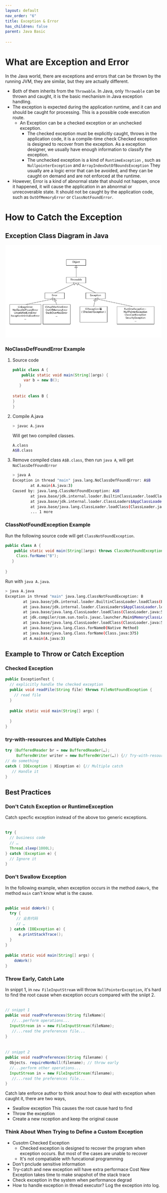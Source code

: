 ```yaml
---
layout: default
nav_order: "6"
title: Exception & Error
has_children: false
parent: Java Basic

---
```

# What are Exception and Error

In the Java world, there are exceptions and errors that can be thrown by the running JVM, they are similar, but they are actually different.

* Both of them inherits from the `Throwable`. In Java, only `Throwable` can be thrown and caught, it is the basic mechanism in Java exception handling.
* The exception is expected during the application runtime, and it can and should be caught for processing. This is a possible code execution route.
  * An Exception can be a checked exception or an unchecked exception. 
  	* The checked exception must be explicitly caught, throws in the application code, it is a compile-time check 
      Checked exception is designed to recover from the exception. As a exception designer, we usually have enough information to classify the exception.
    * The unchecked exception is a kind of `RuntimeException` , such as `NullpointerException` and `ArrayIndexOutOfBoundsException` 
      They usually are a logic error that can be avoided, and they can be caught on demand and are not enforced at the runtime.
* However, Error is a kind of abnormal state that should not happen, once it happened, it will cause the application in an abnormal or unrecoverable state. It should not be caught by the application code, such as `OutOfMemoryError` or `ClassNotFoundError`.

# How to Catch the Exception

## Exception Class Diagram in Java

![](/uploads/exception-class.webp)

### NoClassDefFoundError Example

1. Source code

   ```java
   public class A {
       public static void main(String[]args) {
        var b = new B();
      }
   
   static class B {
   }
   }
   ```
2. Compile A.java

   ```bash
   > javac A.java
   ```

   Will get two compiled classes.

   ```bash
   A.class
   A$B.class
   ```
3. Remove compiled class `A$B.class`, then run `java A`, will get `NoClassDefFoundError`

   ```bash
   > java A
   Exception in thread "main" java.lang.NoClassDefFoundError: A$B
           at A.main(A.java:3)
   Caused by: java.lang.ClassNotFoundException: A$B
           at java.base/jdk.internal.loader.BuiltinClassLoader.loadClass(BuiltinClassLoader.java:641)
           at java.base/jdk.internal.loader.ClassLoaders$AppClassLoader.loadClass(ClassLoaders.java:188)
           at java.base/java.lang.ClassLoader.loadClass(ClassLoader.java:520)
           ... 1 more
   ```

### ClassNotFoundException Example

Run the following source code will get `ClassNotFoundException`.

```java
public class A {
    public static void main(String[]args) throws ClassNotFoundException {
     Class.forName("B");
   }

}

```

Run with `java A.java`.

```bash
> java A.java
Exception in thread "main" java.lang.ClassNotFoundException: B
        at java.base/jdk.internal.loader.BuiltinClassLoader.loadClass(BuiltinClassLoader.java:641)
        at java.base/jdk.internal.loader.ClassLoaders$AppClassLoader.loadClass(ClassLoaders.java:188)
        at java.base/java.lang.ClassLoader.loadClass(ClassLoader.java:520)
        at jdk.compiler/com.sun.tools.javac.launcher.Main$MemoryClassLoader.loadClass(Main.java:600)
        at java.base/java.lang.ClassLoader.loadClass(ClassLoader.java:520)
        at java.base/java.lang.Class.forName0(Native Method)
        at java.base/java.lang.Class.forName(Class.java:375)
        at A.main(A.java:3)
```

## Example to Throw or Catch Exception

### Checked Exception
```java
public ExceptionTest {
  // explicitly handle the checked exception
  public void readFile(String file) throws FileNotFoundException {
    // read file
  } 
  
  public static void main(String[] args) {
    
  }
}
```

### try-with-resources and Multiple Catches
```java
try (BufferedReader br = new BufferedReader(…);
     BufferedWriter writer = new BufferedWriter(…)) {// Try-with-resources
// do something
catch ( IOException | XEception e) {// Multiple catch
   // Handle it
} 

```

## Best Practices

### Don't Catch Exception or RuntimeException

Catch specfic exception instead of the above too generic exceptions.
```java

try {
  // business code
  // …
  Thread.sleep(1000L);
} catch (Exception e) {
  // Ignore it
}
```

### Don't Swallow Exception

In the following example, when exception occurs in the method `doWork`, the method `main` can't know what is the cause.
```java

public void doWork() {
  try {
     // 业务代码
     // …
  } catch (IOException e) {
      e.printStackTrace();
  }
}

public static void main(String[] args) {
	doWork()
}
```

### Throw Early, Catch Late

In snippt 1, in `new FileInputStream` will throw `NullPointerException`, it's hard to find the root cause when exception occurs compared with the sniipt 2.
```java

// snippt 1
public void readPreferences(String fileName){
   //...perform operations... 
  InputStream in = new FileInputStream(fileName);
   //...read the preferences file...
}


// snippt 2
public void readPreferences(String filename) {
  Objects. requireNonNull(filename); // throw early
  //...perform other operations... 
  InputStream in = new FileInputStream(filename);
   //...read the preferences file...
}

```

Catch late enforce author to think anout how to deal with exception when caught it, there are two ways,
  * Swallow exception
    This causes the root cause hard to find
  * Throw the exception
  * Create a new rxception and keep the original cause
 
 ### Think About When Trying to Define a Custom Exception
  * Cusotm Checked Exception
    * Checked exception is designed to recover the program when exception occurs. But most of the cases are unable to recover
    * It's not compatiable with funcational programming
  * Don't pnclude sensitive information
  * Try-catch and new exception will have extra performace Cost
   New Exception takes time to make snapshot of the stack trace
  * Check exception in the system when performance degrad
  * How to handle exception in thread executor?
    Log the exception into log.